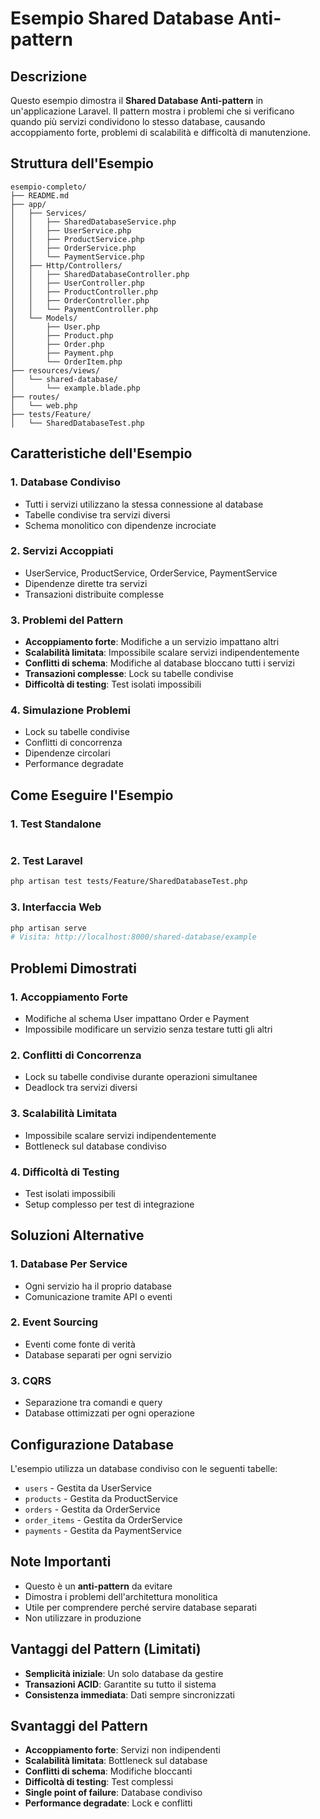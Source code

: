 # Esempio Shared Database Anti-pattern

## Descrizione

Questo esempio dimostra il **Shared Database Anti-pattern** in un'applicazione Laravel. Il pattern mostra i problemi che si verificano quando più servizi condividono lo stesso database, causando accoppiamento forte, problemi di scalabilità e difficoltà di manutenzione.

## Struttura dell'Esempio

```
esempio-completo/
├── README.md
├── app/
│   ├── Services/
│   │   ├── SharedDatabaseService.php
│   │   ├── UserService.php
│   │   ├── ProductService.php
│   │   ├── OrderService.php
│   │   └── PaymentService.php
│   ├── Http/Controllers/
│   │   ├── SharedDatabaseController.php
│   │   ├── UserController.php
│   │   ├── ProductController.php
│   │   ├── OrderController.php
│   │   └── PaymentController.php
│   └── Models/
│       ├── User.php
│       ├── Product.php
│       ├── Order.php
│       ├── Payment.php
│       └── OrderItem.php
├── resources/views/
│   └── shared-database/
│       └── example.blade.php
├── routes/
│   └── web.php
├── tests/Feature/
│   └── SharedDatabaseTest.php
```

## Caratteristiche dell'Esempio

### 1. **Database Condiviso**
- Tutti i servizi utilizzano la stessa connessione al database
- Tabelle condivise tra servizi diversi
- Schema monolitico con dipendenze incrociate

### 2. **Servizi Accoppiati**
- UserService, ProductService, OrderService, PaymentService
- Dipendenze dirette tra servizi
- Transazioni distribuite complesse

### 3. **Problemi del Pattern**
- **Accoppiamento forte**: Modifiche a un servizio impattano altri
- **Scalabilità limitata**: Impossibile scalare servizi indipendentemente
- **Conflitti di schema**: Modifiche al database bloccano tutti i servizi
- **Transazioni complesse**: Lock su tabelle condivise
- **Difficoltà di testing**: Test isolati impossibili

### 4. **Simulazione Problemi**
- Lock su tabelle condivise
- Conflitti di concorrenza
- Dipendenze circolari
- Performance degradate

## Come Eseguire l'Esempio

### 1. **Test Standalone**
```bash
```

### 2. **Test Laravel**
```bash
php artisan test tests/Feature/SharedDatabaseTest.php
```

### 3. **Interfaccia Web**
```bash
php artisan serve
# Visita: http://localhost:8000/shared-database/example
```

## Problemi Dimostrati

### 1. **Accoppiamento Forte**
- Modifiche al schema User impattano Order e Payment
- Impossibile modificare un servizio senza testare tutti gli altri

### 2. **Conflitti di Concorrenza**
- Lock su tabelle condivise durante operazioni simultanee
- Deadlock tra servizi diversi

### 3. **Scalabilità Limitata**
- Impossibile scalare servizi indipendentemente
- Bottleneck sul database condiviso

### 4. **Difficoltà di Testing**
- Test isolati impossibili
- Setup complesso per test di integrazione

## Soluzioni Alternative

### 1. **Database Per Service**
- Ogni servizio ha il proprio database
- Comunicazione tramite API o eventi

### 2. **Event Sourcing**
- Eventi come fonte di verità
- Database separati per ogni servizio

### 3. **CQRS**
- Separazione tra comandi e query
- Database ottimizzati per ogni operazione

## Configurazione Database

L'esempio utilizza un database condiviso con le seguenti tabelle:

- `users` - Gestita da UserService
- `products` - Gestita da ProductService  
- `orders` - Gestita da OrderService
- `order_items` - Gestita da OrderService
- `payments` - Gestita da PaymentService

## Note Importanti

- Questo è un **anti-pattern** da evitare
- Dimostra i problemi dell'architettura monolitica
- Utile per comprendere perché servire database separati
- Non utilizzare in produzione

## Vantaggi del Pattern (Limitati)

- **Semplicità iniziale**: Un solo database da gestire
- **Transazioni ACID**: Garantite su tutto il sistema
- **Consistenza immediata**: Dati sempre sincronizzati

## Svantaggi del Pattern

- **Accoppiamento forte**: Servizi non indipendenti
- **Scalabilità limitata**: Bottleneck sul database
- **Conflitti di schema**: Modifiche bloccanti
- **Difficoltà di testing**: Test complessi
- **Single point of failure**: Database condiviso
- **Performance degradate**: Lock e conflitti
